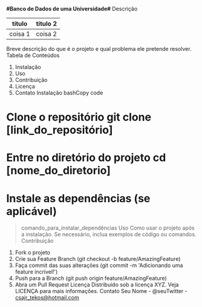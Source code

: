 **#Banco de Dados de uma Universidade#**
Descrição


|título|título 2
|------|------|
|coisa 1| coisa 2|


Breve descrição do que é o projeto e qual problema ele pretende
resolver.
Tabela de Conteúdos
1. Instalação
2. Uso
3. Contribuição
4. Licença
5. Contato
Instalação
bashCopy code
# Clone o repositório git clone [link_do_repositório]
# Entre no diretório do projeto cd [nome_do_diretorio]
# Instale as dependências (se aplicável)
>comando_para_instalar_dependências
Uso
Como usar o projeto após a instalação. Se necessário, inclua
exemplos de código ou comandos.
Contribuição
1. Fork o projeto
2. Crie sua Feature Branch (git checkout -b
feature/AmazingFeature)
3. Faça commit das suas alterações (git commit -m 'Adicionando
uma feature incrível!')
4. Push para a Branch (git push origin feature/AmazingFeature)
5. Abra um Pull Request
Licença
Distribuído sob a licença XYZ. Veja LICENÇA para mais informações.
Contato
Seu Nome - @seuTwitter - csajr_tekos@hotmail.com
